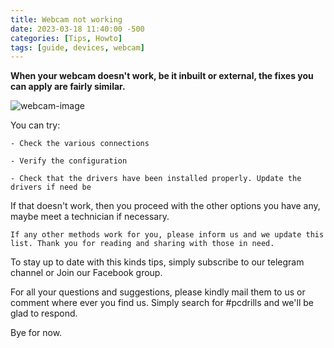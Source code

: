 ```yaml
---
title: Webcam not working
date: 2023-03-18 11:40:00 -500
categories: [Tips, Howto]
tags: [guide, devices, webcam]
---
```


**When your webcam doesn't work, be it inbuilt or external, the fixes you can apply are fairly similar.**

![webcam-image](https://i.postimg.cc/c4mNFkQH/pexels-photo-6937660.jpg)

You can try:

    - Check the various connections

    - Verify the configuration

    - Check that the drivers have been installed properly. Update the drivers if need be

If that doesn't work, then you proceed with the other options you have any, maybe meet a technician if necessary.

    If any other methods work for you, please inform us and we update this list. Thank you for reading and sharing with those in need.

To stay up to date with this kinds tips, simply subscribe to our telegram channel or Join our Facebook group.

For all your questions and suggestions, please kindly mail them to us or comment where ever you find us. Simply search for #pcdrills and we'll be glad to respond.

Bye for now. 